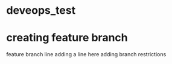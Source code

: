 # deveops_test
# creating feature branch
feature branch line
adding a line here
adding branch restrictions